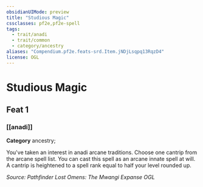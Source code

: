 ```yaml
---
obsidianUIMode: preview
title: "Studious Magic"
cssclasses: pf2e,pf2e-spell
tags:
  - trait/anadi
  - trait/common
  - category/ancestry
aliases: "Compendium.pf2e.feats-srd.Item.jNDjLsqpq13RqzD4"
license: OGL
---
```

# Studious Magic
## Feat 1
### [[anadi]]

**Category** ancestry; 




You've taken an interest in anadi arcane traditions. Choose one cantrip from the arcane spell list. You can cast this spell as an arcane innate spell at will. A cantrip is heightened to a spell rank equal to half your level rounded up.

*Source: Pathfinder Lost Omens: The Mwangi Expanse*
*OGL*